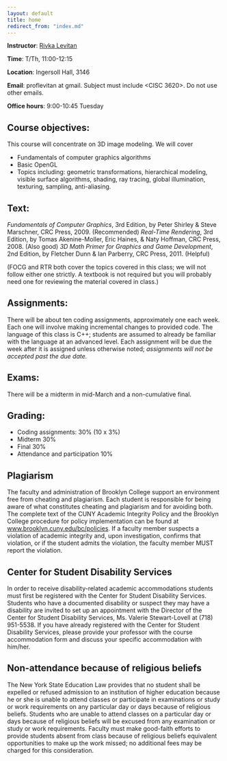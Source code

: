```yaml
---
layout: default
title: home
redirect_from: "index.md"
---
```


__Instructor__: [Rivka Levitan](http://www.sci.brooklyn.cuny.edu/~levitan/)

__Time__: T/Th, 11:00-12:15

__Location__: Ingersoll Hall, 3146

__Email__: proflevitan at gmail. Subject must include <CISC 3620>. Do not use other emails.

__Office hours__: 9:00-10:45 Tuesday

## Course objectives:
This course will concentrate on 3D image modeling. We will cover

* Fundamentals of computer graphics algorithms
* Basic OpenGL
* Topics including: geometric transformations, hierarchical modeling, visible surface algorithms, shading, ray tracing, global illumination, texturing, sampling, anti-aliasing.

## Text:
_Fundamentals of Computer Graphics_, 3rd Edition, by Peter Shirley & Steve Marschner, CRC Press, 2009. (Recommended)
_Real-Time Rendering_, 3rd Edition, by Tomas Akenine-Moller, Eric Haines, & Naty Hoffman, CRC Press, 2008. (Also good)
_3D Math Primer for Graphics and Game Development_, 2nd Edition, by Fletcher Dunn & Ian Parberry, CRC Press, 2011. (Helpful)

(FOCG and RTR both cover the topics covered in this class; we will not follow either one strictly. A textbook is not required but you will probably need one for reviewing the material covered in class.)

## Assignments:

There will be about ten coding assignments, approximately one each week. Each one will involve making incremental changes to provided code. The language of this class is C++; students are assumed to already be familiar with the language at an advanced level. Each assignment will be due the week after it is assigned unless otherwise noted; _assignments will not be accepted past the due date._

## Exams:

There will be a midterm in mid-March and a non-cumulative final.

## Grading:

* Coding assignments: 30% (10 x 3%)
* Midterm 30%
* Final 30%
* Attendance and participation 10%

## Plagiarism

The faculty and administration of Brooklyn College support an environment free from cheating and plagiarism. Each student is responsible for being aware of what constitutes cheating and plagiarism and for avoiding both. The complete text of the CUNY Academic Integrity Policy and the Brooklyn College procedure for policy implementation can be found at www.brooklyn.cuny.edu/bc/policies. If a faculty member suspects a violation of academic integrity and, upon investigation, confirms that violation, or if the student admits the violation, the faculty member MUST report the violation.

## Center for Student Disability Services

In order to receive disability-related academic accommodations students must first be registered with the Center for Student Disability Services. Students who have a documented disability or suspect they may have a disability are invited to set up an appointment with the Director of the Center for Student Disability Services, Ms. Valerie Stewart-Lovell at (718) 951-5538. If you have already registered with the Center for Student Disability Services, please provide your professor with the course accommodation form and discuss your specific accommodation with him/her.

## Non-attendance because of religious beliefs

The New York State Education Law provides that no student shall be expelled or refused admission to an institution of higher education because he or she is unable to attend classes or participate in examinations or study or work requirements on any particular day or days because of religious beliefs. Students who are unable to attend classes on a particular day or days because of religious beliefs will be excused from any examination or study or work requirements. Faculty must make good-faith efforts to provide students absent from class because of religious beliefs equivalent opportunities to make up the work missed; no additional fees may be charged for this consideration.

